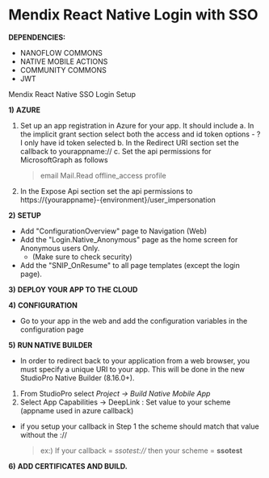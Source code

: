 # Mendix React Native Login with SSO

**DEPENDENCIES:**

-   NANOFLOW COMMONS
-   NATIVE MOBILE ACTIONS
-   COMMUNITY COMMONS
-   JWT

Mendix React Native SSO Login Setup

**1)** **AZURE**

1.	Set up an app registration in Azure for your app. It should include 
a.	In the implicit grant section select both the access and id token options - ? I only have id token selected 
b.	In the Redirect URI section set the callback to yourappname:// 
c.	Set the api permissions for MicrosoftGraph as follows 
	>	 email 
		Mail.Read 
		offline_access 
		profile 
 
4.	In the Expose Api section set the api permissions to https://{yourappname}-{environment}/user_impersonation  


**2)** **SETUP**

-   Add "ConfigurationOverview" page to Navigation (Web)
-   Add the "Login.Native_Anonymous" page as the home screen for Anonymous users Only.
    -   (Make sure to check security)
-   Add the "SNIP_OnResume" to all page templates (except the login page).

**3)** **DEPLOY YOUR APP TO THE CLOUD**

**4)** **CONFIGURATION**

-   Go to your app in the web and add the configuration variables in the configuration page
    

**5)** **RUN NATIVE BUILDER**

-   In order to redirect back to your application from a web browser, you must specify a unique URI to your app. This will be done in the new StudioPro Native Builder (8.16.0+).

1.  From StudioPro select  _Project → Build Native Mobile App_
2.  Select App Capabilities → DeepLink : Set value to your scheme (appname used in azure callback)

-  if you setup your callback in Step 1 the scheme should match that value without the  ://
	> ex:) If your callback =  _ssotest://_  then your scheme = **ssotest**





**6)** **ADD CERTIFICATES AND BUILD.**

